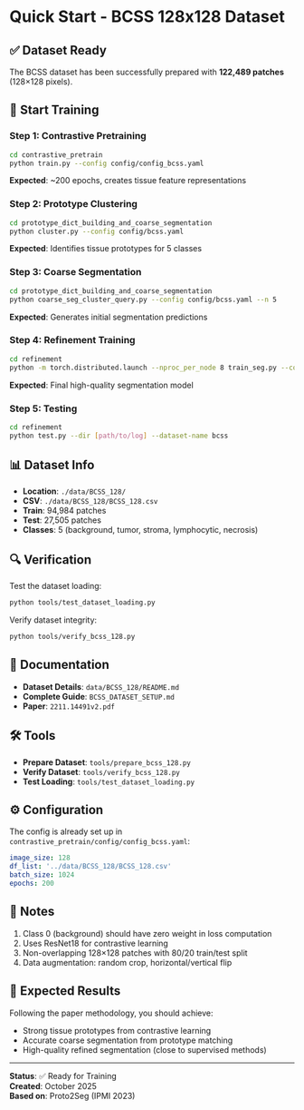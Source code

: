 # Quick Start - BCSS 128x128 Dataset

## ✅ Dataset Ready

The BCSS dataset has been successfully prepared with **122,489 patches** (128×128 pixels).

## 🚀 Start Training

### Step 1: Contrastive Pretraining

```bash
cd contrastive_pretrain
python train.py --config config/config_bcss.yaml
```

**Expected**: ~200 epochs, creates tissue feature representations

### Step 2: Prototype Clustering

```bash
cd prototype_dict_building_and_coarse_segmentation
python cluster.py --config config/bcss.yaml
```

**Expected**: Identifies tissue prototypes for 5 classes

### Step 3: Coarse Segmentation

```bash
cd prototype_dict_building_and_coarse_segmentation
python coarse_seg_cluster_query.py --config config/bcss.yaml --n 5
```

**Expected**: Generates initial segmentation predictions

### Step 4: Refinement Training

```bash
cd refinement
python -m torch.distributed.launch --nproc_per_node 8 train_seg.py --config configs/bcss.yaml
```

**Expected**: Final high-quality segmentation model

### Step 5: Testing

```bash
cd refinement
python test.py --dir [path/to/log] --dataset-name bcss
```

## 📊 Dataset Info

- **Location**: `./data/BCSS_128/`
- **CSV**: `./data/BCSS_128/BCSS_128.csv`
- **Train**: 94,984 patches
- **Test**: 27,505 patches
- **Classes**: 5 (background, tumor, stroma, lymphocytic, necrosis)

## 🔍 Verification

Test the dataset loading:

```bash
python tools/test_dataset_loading.py
```

Verify dataset integrity:

```bash
python tools/verify_bcss_128.py
```

## 📖 Documentation

- **Dataset Details**: `data/BCSS_128/README.md`
- **Complete Guide**: `BCSS_DATASET_SETUP.md`
- **Paper**: `2211.14491v2.pdf`

## 🛠️ Tools

- **Prepare Dataset**: `tools/prepare_bcss_128.py`
- **Verify Dataset**: `tools/verify_bcss_128.py`
- **Test Loading**: `tools/test_dataset_loading.py`

## ⚙️ Configuration

The config is already set up in `contrastive_pretrain/config/config_bcss.yaml`:

```yaml
image_size: 128
df_list: '../data/BCSS_128/BCSS_128.csv'
batch_size: 1024
epochs: 200
```

## 📝 Notes

1. Class 0 (background) should have zero weight in loss computation
2. Uses ResNet18 for contrastive learning
3. Non-overlapping 128×128 patches with 80/20 train/test split
4. Data augmentation: random crop, horizontal/vertical flip

## 🎯 Expected Results

Following the paper methodology, you should achieve:
- Strong tissue prototypes from contrastive learning
- Accurate coarse segmentation from prototype matching
- High-quality refined segmentation (close to supervised methods)

---

**Status**: ✅ Ready for Training  
**Created**: October 2025  
**Based on**: Proto2Seg (IPMI 2023)

